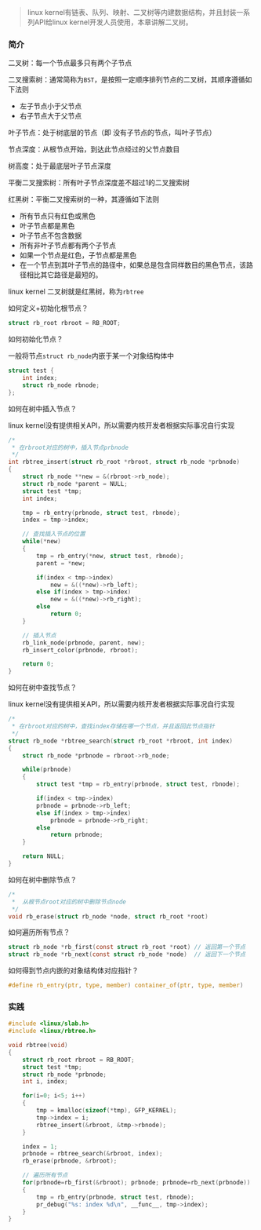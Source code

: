 > linux kernel有链表、队列、映射、二叉树等内建数据结构，并且封装一系列API给linux kernel开发人员使用，本章讲解二叉树。

### 简介

二叉树：每一个节点最多只有两个子节点

二叉搜索树：通常简称为`BST`，是按照一定顺序排列节点的二叉树，其顺序遵循如下法则

* 左子节点小于父节点
* 右子节点大于父节点

叶子节点：处于树底层的节点（即 没有子节点的节点，叫叶子节点）

节点深度：从根节点开始，到达此节点经过的父节点数目

树高度：处于最底层叶子节点深度

平衡二叉搜索树：所有叶子节点深度差不超过1的二叉搜索树



红黑树：平衡二叉搜索树的一种，其遵循如下法则

* 所有节点只有红色或黑色
* 叶子节点都是黑色
* 叶子节点不包含数据
* 所有非叶子节点都有两个子节点
* 如果一个节点是红色，子节点都是黑色
* 在一个节点到其叶子节点的路径中，如果总是包含同样数目的黑色节点，该路径相比其它路径是最短的。



linux kernel 二叉树就是红黑树，称为`rbtree`

如何定义+初始化根节点？

```c
struct rb_root rbroot = RB_ROOT;
```

如何初始化节点？

一般将节点`struct rb_node`内嵌于某一个对象结构体中

```c
struct test {
	int index;
	struct rb_node rbnode;
};
```

如何在树中插入节点？

linux kernel没有提供相关API，所以需要内核开发者根据实际事况自行实现

```c
/*
 * 在rbroot对应的树中，插入节点prbnode
 */
int rbtree_insert(struct rb_root *rbroot, struct rb_node *prbnode)
{
    struct rb_node **new = &(rbroot->rb_node);
    struct rb_node *parent = NULL;
    struct test *tmp;
    int index;

    tmp = rb_entry(prbnode, struct test, rbnode);
    index = tmp->index;

    // 查找插入节点的位置
    while(*new)
    {
        tmp = rb_entry(*new, struct test, rbnode);
        parent = *new;

        if(index < tmp->index)
            new = &((*new)->rb_left);
        else if(index > tmp->index)
            new = &((*new)->rb_right);
        else
            return 0;
    }

    // 插入节点
    rb_link_node(prbnode, parent, new);
    rb_insert_color(prbnode, rbroot);

    return 0;
}
```

如何在树中查找节点？

linux kernel没有提供相关API，所以需要内核开发者根据实际事况自行实现

```c
/*
 * 在rbroot对应的树中，查找index存储在哪一个节点，并且返回此节点指针
 */
struct rb_node *rbtree_search(struct rb_root *rbroot, int index)
{
    struct rb_node *prbnode = rbroot->rb_node;

    while(prbnode)
    {
        struct test *tmp = rb_entry(prbnode, struct test, rbnode);

        if(index < tmp->index)
        prbnode = prbnode->rb_left;
        else if(index > tmp->index)
            prbnode = prbnode->rb_right;
        else
            return prbnode;
    }

    return NULL;
}
```

如何在树中删除节点？

```c
/*
 *  从根节点root对应的树中删除节点node
 */
void rb_erase(struct rb_node *node, struct rb_root *root)
```

如何遍历所有节点？

```c
struct rb_node *rb_first(const struct rb_root *root) // 返回第一个节点
struct rb_node *rb_next(const struct rb_node *node)  // 返回下一个节点
```

如何得到节点内嵌的对象结构体对应指针？

```c
#define	rb_entry(ptr, type, member) container_of(ptr, type, member)
```

### 实践

```c
#include <linux/slab.h>
#include <linux/rbtree.h>

void rbtree(void)
{
    struct rb_root rbroot = RB_ROOT;
    struct test *tmp;
    struct rb_node *prbnode;
    int i, index;

    for(i=0; i<5; i++)
    {
        tmp = kmalloc(sizeof(*tmp), GFP_KERNEL);
        tmp->index = i;
        rbtree_insert(&rbroot, &tmp->rbnode);
    }

    index = 1;
    prbnode = rbtree_search(&rbroot, index);
    rb_erase(prbnode, &rbroot);

    // 遍历所有节点
    for(prbnode=rb_first(&rbroot); prbnode; prbnode=rb_next(prbnode))
    {
        tmp = rb_entry(prbnode, struct test, rbnode);
        pr_debug("%s: index %d\n", __func__, tmp->index);
    }
}
```

